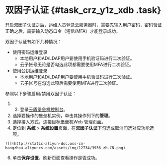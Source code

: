 # 双因子认证 {#task_crz_y1z_xdb .task}

开启双因子认证之后，运维人员登录云服务器时，需要先输入用户密码，密码验证正确之后，需要输入动态口令（短信/MFA）才能登录成功。

双因子认证有如下几种情况：

-   使用密码运维登录
    -   本地用户和AD/LDAP用户要使用手机验证码进行二次验证。
    -   云子帐号无论是否勾选此项都需要使用MFA进行二次验证。
-   使用公钥运维登录
    -   本地用户和AD/LDAP用户要使用手机验证码进行二次验证。
    -   云子帐号在勾选此项后需要使用MFA进行二次验证。

参照以下步骤启用/禁用双因子认证：

1.  2.   登录[云盾堡垒机控制台](https://yundun.console.aliyun.com/?p=bastion)。 
3.   选择要操作的堡垒机实例，单击其操作列下的**管理**。 
4.   选择接入方式，连接目标堡垒机Web 管理页面。 
5.   定位到 **系统** \> **系统设置**页面，在**双因子认证**下勾选或取消勾选对应功能选项。 

    ![](http://static-aliyun-doc.oss-cn-hangzhou.aliyuncs.com/assets/img/12734/3936_zh-CN.png)

6.   单击**保存设置**，刷新页面查看操作是否成功。 

